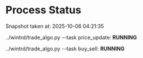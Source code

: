 # Process Status

Snapshot taken at: 2025-10-06 04:21:35

../wintrd/trade_algo.py --task price_update: **RUNNING**

../wintrd/trade_algo.py --task buy_sell: **RUNNING**


